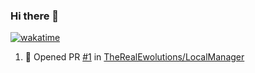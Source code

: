 ### Hi there 👋

<!--
**Ewwe/Ewwe** is a ✨ _special_ ✨ repository because its `README.md` (this file) appears on your GitHub profile.

Here are some ideas to get you started:

- 🔭 I’m currently working on ...
- 🌱 I’m currently learning ...
- 👯 I’m looking to collaborate on ...
- 🤔 I’m looking for help with ...
- 💬 Ask me about ...
- 📫 How to reach me: ...
- 😄 Pronouns: ...
- ⚡ Fun fact: ...
-->
[![wakatime](https://wakatime.com/badge/user/470b232a-adef-49fa-be6a-8e88088fb48d.svg)](https://wakatime.com/@470b232a-adef-49fa-be6a-8e88088fb48d)


<!--START_SECTION:activity-->
1. 💪 Opened PR [#1](https://github.com/TheRealEwolutions/LocalManager/pull/1) in [TheRealEwolutions/LocalManager](https://github.com/TheRealEwolutions/LocalManager)
<!--END_SECTION:activity-->
